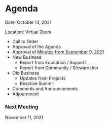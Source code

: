 # Agenda

Date: October 14, 2021

Location: Virtual Zoom

 - Call to Order
 - Approval of the Agenda
 - Approval of [Minutes from September 9, 2021](https://github.com/reactivefoundation/toc/blob/master/meetings/2021-09-09/minutes.md)
 - New Business
   - Report from Education / Support
   - Report from Community / Stewardship
 - Old Business
   - Updates from Projects
   - Reactive Summit
 - Comments and Announcements
 - Adjournment

### Next Meeting 
November 11, 2021
